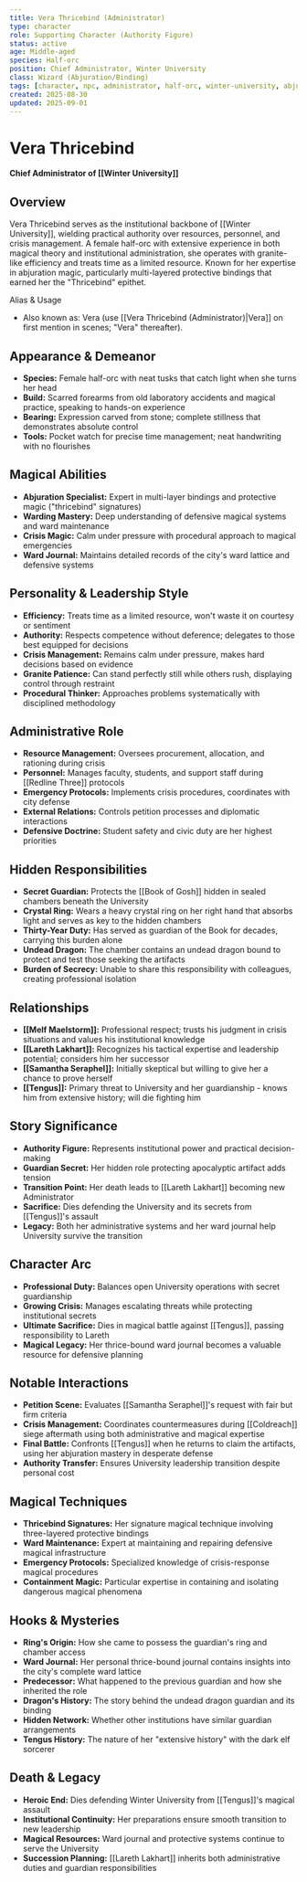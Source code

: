 ```yaml
---
title: Vera Thricebind (Administrator)
type: character
role: Supporting Character (Authority Figure)
status: active
age: Middle-aged
species: Half-orc
position: Chief Administrator, Winter University
class: Wizard (Abjuration/Binding)
tags: [character, npc, administrator, half-orc, winter-university, abjurer]
created: 2025-08-30
updated: 2025-09-01
---
```


# Vera Thricebind

**Chief Administrator of [[Winter University]]**

## Overview
Vera Thricebind serves as the institutional backbone of [[Winter University]], wielding practical authority over resources, personnel, and crisis management. A female half-orc with extensive experience in both magical theory and institutional administration, she operates with granite-like efficiency and treats time as a limited resource. Known for her expertise in abjuration magic, particularly multi-layered protective bindings that earned her the "Thricebind" epithet.

Alias & Usage
- Also known as: Vera (use [[Vera Thricebind (Administrator)|Vera]] on first mention in scenes; "Vera" thereafter).

## Appearance & Demeanor
- **Species:** Female half-orc with neat tusks that catch light when she turns her head
- **Build:** Scarred forearms from old laboratory accidents and magical practice, speaking to hands-on experience
- **Bearing:** Expression carved from stone; complete stillness that demonstrates absolute control
- **Tools:** Pocket watch for precise time management; neat handwriting with no flourishes

## Magical Abilities
- **Abjuration Specialist:** Expert in multi-layer bindings and protective magic ("thricebind" signatures)
- **Warding Mastery:** Deep understanding of defensive magical systems and ward maintenance
- **Crisis Magic:** Calm under pressure with procedural approach to magical emergencies
- **Ward Journal:** Maintains detailed records of the city's ward lattice and defensive systems

## Personality & Leadership Style
- **Efficiency:** Treats time as a limited resource, won't waste it on courtesy or sentiment
- **Authority:** Respects competence without deference; delegates to those best equipped for decisions
- **Crisis Management:** Remains calm under pressure, makes hard decisions based on evidence
- **Granite Patience:** Can stand perfectly still while others rush, displaying control through restraint
- **Procedural Thinker:** Approaches problems systematically with disciplined methodology

## Administrative Role
- **Resource Management:** Oversees procurement, allocation, and rationing during crisis
- **Personnel:** Manages faculty, students, and support staff during [[Redline Three]] protocols
- **Emergency Protocols:** Implements crisis procedures, coordinates with city defense
- **External Relations:** Controls petition processes and diplomatic interactions
- **Defensive Doctrine:** Student safety and civic duty are her highest priorities

## Hidden Responsibilities
- **Secret Guardian:** Protects the [[Book of Gosh]] hidden in sealed chambers beneath the University
- **Crystal Ring:** Wears a heavy crystal ring on her right hand that absorbs light and serves as key to the hidden chambers
- **Thirty-Year Duty:** Has served as guardian of the Book for decades, carrying this burden alone
- **Undead Dragon:** The chamber contains an undead dragon bound to protect and test those seeking the artifacts
- **Burden of Secrecy:** Unable to share this responsibility with colleagues, creating professional isolation

## Relationships
- **[[Melf Maelstorm]]:** Professional respect; trusts his judgment in crisis situations and values his institutional knowledge
- **[[Lareth Lakhart]]:** Recognizes his tactical expertise and leadership potential; considers him her successor
- **[[Samantha Seraphel]]:** Initially skeptical but willing to give her a chance to prove herself
- **[[Tengus]]:** Primary threat to University and her guardianship - knows him from extensive history; will die fighting him

## Story Significance
- **Authority Figure:** Represents institutional power and practical decision-making
- **Guardian Secret:** Her hidden role protecting apocalyptic artifact adds tension
- **Transition Point:** Her death leads to [[Lareth Lakhart]] becoming new Administrator
- **Sacrifice:** Dies defending the University and its secrets from [[Tengus]]'s assault
- **Legacy:** Both her administrative systems and her ward journal help University survive the transition

## Character Arc
- **Professional Duty:** Balances open University operations with secret guardianship
- **Growing Crisis:** Manages escalating threats while protecting institutional secrets
- **Ultimate Sacrifice:** Dies in magical battle against [[Tengus]], passing responsibility to Lareth
- **Magical Legacy:** Her thrice-bound ward journal becomes a valuable resource for defensive planning

## Notable Interactions
- **Petition Scene:** Evaluates [[Samantha Seraphel]]'s request with fair but firm criteria
- **Crisis Management:** Coordinates countermeasures during [[Coldreach]] siege aftermath using both administrative and magical expertise
- **Final Battle:** Confronts [[Tengus]] when he returns to claim the artifacts, using her abjuration mastery in desperate defense
- **Authority Transfer:** Ensures University leadership transition despite personal cost

## Magical Techniques
- **Thricebind Signatures:** Her signature magical technique involving three-layered protective bindings
- **Ward Maintenance:** Expert at maintaining and repairing defensive magical infrastructure
- **Emergency Protocols:** Specialized knowledge of crisis-response magical procedures
- **Containment Magic:** Particular expertise in containing and isolating dangerous magical phenomena

## Hooks & Mysteries
- **Ring's Origin:** How she came to possess the guardian's ring and chamber access
- **Ward Journal:** Her personal thrice-bound journal contains insights into the city's complete ward lattice
- **Predecessor:** What happened to the previous guardian and how she inherited the role
- **Dragon's History:** The story behind the undead dragon guardian and its binding
- **Hidden Network:** Whether other institutions have similar guardian arrangements
- **Tengus History:** The nature of her "extensive history" with the dark elf sorcerer

## Death & Legacy
- **Heroic End:** Dies defending Winter University from [[Tengus]]'s magical assault
- **Institutional Continuity:** Her preparations ensure smooth transition to new leadership
- **Magical Resources:** Ward journal and protective systems continue to serve the University
- **Succession Planning:** [[Lareth Lakhart]] inherits both administrative duties and guardian responsibilities
